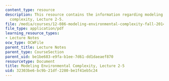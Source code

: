 ```yaml
---
content_type: resource
description: This resource contains the information regarding modeling environmental
  complexity, Lecture 2-5.
file: /media/courses/12-086-modeling-environmental-complexity-fall-2014/32303be6bc9b21df2280be1f41eb5c24_MIT12_086F14_twolevels.pdf
file_type: application/pdf
learning_resource_types:
- Lecture Notes
ocw_type: OCWFile
parent_title: Lecture Notes
parent_type: CourseSection
parent_uid: be1be683-e9fa-b1ee-7d61-dd1daeaef870
resourcetype: Document
title: Modeling Environmental Complexity, Lecture 2-5
uid: 32303be6-bc9b-21df-2280-be1f41eb5c24
---
```

